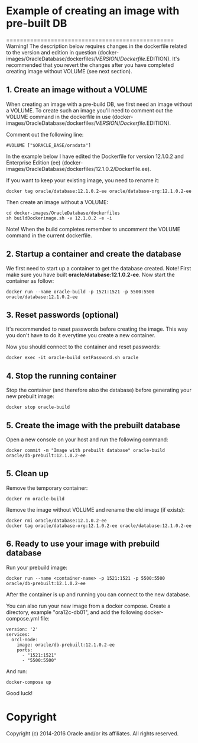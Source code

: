 # Example of creating an image with pre-built DB
=================================================
Warning! The description below requires changes in the dockerfile related to the version and edition in question (docker-images/OracleDatabase/dockerfiles/$VERSION/Dockerfile.$EDITION). It's recommended that you revert the changes after you have completed creating image without VOLUME (see next section).

## 1. Create an image without a VOLUME

When creating an image with a pre-build DB, we first need an image without a VOLUME. To create such an image you'll need to comment out the VOLUME command in the dockerfile in use (docker-images/OracleDatabase/dockerfiles/$VERSION/Dockerfile.$EDITION).

Comment out the following line:
```
#VOLUME ["$ORACLE_BASE/oradata"]
```
In the example below I have edited the Dockerfile for version 12.1.0.2 and Enterprise Edition (ee) (docker-images/OracleDatabase/dockerfiles/12.1.0.2/Dockerfile.ee).

If you want to keep your existing image, you need to rename it:
```
docker tag oracle/database:12.1.0.2-ee oracle/database-org:12.1.0.2-ee
```

Then create an image without a VOLUME:
```
cd docker-images/OracleDatabase/dockerfiles
sh buildDockerimage.sh -v 12.1.0.2 -e -i 
```
Note! When the build completes remember to uncomment the VOLUME command in the current dockerfile.

## 2. Startup a container and create the database

We first need to start up a container to get the database created.
Note!  First make sure you have built **oracle/database:12.1.0.2-ee**. 
Now start the container as follow:
```
docker run --name oracle-build -p 1521:1521 -p 5500:5500 oracle/database:12.1.0.2-ee
```

## 3. Reset passwords (optional)

It's recommended to reset passwords before creating the image. This way you don't have to do it everytime you create a new container.

Now you should connect to the container and reset passwords:
```
docker exec -it oracle-build setPassword.sh oracle
```
## 4. Stop the running container

Stop the container (and therefore also the database) before generating your new prebuilt image:
```
docker stop oracle-build
```

## 5. Create the image with the prebuilt database

Open a new console on your host and run the following command:
```
docker commit -m "Image with prebuilt database" oracle-build oracle/db-prebuilt:12.1.0.2-ee
```

## 5. Clean up

Remove the temporary container:
```
docker rm oracle-build
```
Remove the image without VOLUME and rename the old image (if exists):
```
docker rmi oracle/database:12.1.0.2-ee
docker tag oracle/database-org:12.1.0.2-ee oracle/database:12.1.0.2-ee
```

## 6. Ready to use your image with prebuild database

Run your prebuild image:

```
docker run --name <container-name> -p 1521:1521 -p 5500:5500 oracle/db-prebuilt:12.1.0.2-ee
```

After the container is up and running you can connect to the new database.

You can also run your new image from a docker compose.
Create a directory, example "ora12c-db01", and add the following docker-compose.yml file:
```
version: '2'
services:
  orcl-node:
    image: oracle/db-prebuilt:12.1.0.2-ee
    ports:
      - "1521:1521"
      - "5500:5500"
```
And run:
```
docker-compose up
```
Good luck!

# Copyright
Copyright (c) 2014-2016 Oracle and/or its affiliates. All rights reserved.
